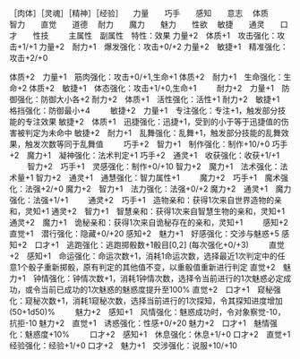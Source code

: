 ［肉体］［灵魂］［精神］［经验］
　力量　　巧手　　感知　　意志
　体质　　智力　　直觉　　道德
　耐力　　魔力　　魅力　　性欲
　敏捷　　通灵　　口才　　性技
　　
主属性　副属性　特性：效果
力量+2　体质+1　攻击强化：攻击+1/+1
力量+2　耐力+1　爆发强化：攻击+0/+2
力量+2　敏捷+1　精准强化：攻击+2/+0

体质+2　力量+1　筋肉强化：攻击+0/+1,生命+1
体质+2　耐力+1　生命强化：生命+2
体质+2　敏捷+1　体态强化：攻击+1/+0,生命+1
　　
耐力+2　力量+1　防御强化：防御大小各+2
耐力+2　体质+1　活性强化：活性+1
耐力+2　敏捷+1　格挡强化：防御最小+4
　　
敏捷+2　力量+1　专注强化：专注+1，触发部分技能的专注效果
敏捷+2　体质+1　迅捷强化：迅捷+1，受到的小于等于迅捷值的伤害被判定为未命中
敏捷+2　耐力+1　乱舞强化：乱舞+1，触发部分技能的乱舞效果，触发次数等同于乱舞值
　　
巧手+2　智力+1　制作强化：制作+10/+0
巧手+2　魔力+1　凝神强化：法术判定+1
巧手+2　通灵+1　收获强化：收获+1/+1
　　
智力+2　巧手+1　灵感强化：制作+0/+10
智力+2　魔力+1　法术强化：法术量+1
智力+2　通灵+1　通慧强化：智力属性+1
　　
魔力+2　巧手+1　魔术强化：法强+2/+0
魔力+2　智力+1　法力强化：法强+0/+2
魔力+2　通灵+1　魔力强化：法强+1/+1
　　
通灵+2　巧手+1　造物亲和：获得1次来自世界造物的亲和，灵知+1
通灵+2　智力+1　智慧亲和：获得1次来自智慧生物的亲和，灵知+1
通灵+2　魔力+1　诡秘亲和：获得1次来自诡秘存在的亲和，灵知+1
　　
感知+2　直觉+1　潜行强化：隐藏+0/+20
感知+2　魅力+1　好感强化：交涉与魅惑+5
感知+2　口才+1　逃跑强化：逃跑掷骰数+1骰目[0,2] (每次强化+0/+3)
　　
直觉+2　感知+1　命运强化：命运次数+1，消耗1命运次数，选择最近1次判定中的任意1个骰子重新掷骰，原有判定的其他值不变，以重骰值重新进行判定
直觉+2　魅力+1　钟情强化：钟情次数+1，消耗1钟情次数，选择令当前进行的1次魅惑必定成功，或令当前已成功的1次魅惑的魅惑度提升至100%
直觉+2　口才+1　窥秘强化：窥秘次数+1，消耗1窥秘次数，选择当前进行的1次探知，令其探知进度增加(50+1d50)%
　　
魅力+2　感知+1　风情强化：魅惑成功时，令对象察觉-10，抗拒-10
魅力+2　直觉+1　诱惑强化：性感+0/+20
魅力+2　口才+1　魅情强化：魅惑度+10%
　　
口才+2　感知+1　休息强化：休息+1/+0
口才+2　直觉+1　经验强化：经验+1/+0
口才+2　魅力+1　交涉强化：说服+10/+10